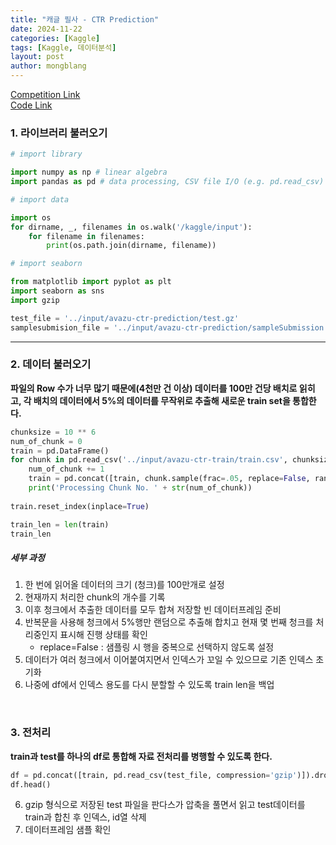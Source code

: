 ```yaml
---
title: "캐글 필사 - CTR Prediction"
date: 2024-11-22 
categories: [Kaggle]
tags: [Kaggle, 데이터분석]
layout: post
author: mongblang
---
```


[Competition Link](https://www.kaggle.com/competitions/avazu-ctr-prediction/overview)  
[Code Link](https://www.kaggle.com/code/akishen74/ctr-practice)  


### 1. **라이브러리 불러오기**

```python
# import library

import numpy as np # linear algebra
import pandas as pd # data processing, CSV file I/O (e.g. pd.read_csv)

# import data

import os
for dirname, _, filenames in os.walk('/kaggle/input'):
    for filename in filenames:
        print(os.path.join(dirname, filename))

# import seaborn

from matplotlib import pyplot as plt
import seaborn as sns
import gzip

test_file = '../input/avazu-ctr-prediction/test.gz'
samplesubmision_file = '../input/avazu-ctr-prediction/sampleSubmission.gz'
```

---

### 2. **데이터 불러오기**  
**파일의 Row 수가 너무 많기 때문에(4천만 건 이상) 데이터를 100만 건당 배치로 읽히고, 각 배치의 데이터에서 5%의 데이터를 무작위로 추출해 새로운 train set을 통합한다.**  

```python  
chunksize = 10 ** 6  
num_of_chunk = 0  
train = pd.DataFrame()  
for chunk in pd.read_csv('../input/avazu-ctr-train/train.csv', chunksize=chunksize):  
    num_of_chunk += 1       
    train = pd.concat([train, chunk.sample(frac=.05, replace=False, random_state=123)], axis=0) 
    print('Processing Chunk No. ' + str(num_of_chunk)) 
    
train.reset_index(inplace=True)  

train_len = len(train) 
train_len
```  
##### 세부 과정  
1. 한 번에 읽어올 데이터의 크기 (청크)를 100만개로 설정  
2. 현재까지 처리한 chunk의 개수를 기록  
3. 이후 청크에서 추출한 데이터를 모두 합쳐 저장할 빈 데이터프레임 준비  
4. 반복문을 사용해 청크에서 5%행만 랜덤으로 추출해 합치고 현재 몇 번째 청크를 처리중인지 표시해 진행 상태를 확인   
    - replace=False : 샘플링 시 행을 중복으로 선택하지 않도록 설정   
5. 데이터가 여러 청크에서 이어붙여지면서 인덱스가 꼬일 수 있으므로 기존 인덱스 초기화 
6. 나중에 df에서 인덱스 용도를 다시 분할할 수 있도록 train len을 백업

&nbsp;  

### 3. 전처리
**train과 test를 하나의 df로 통합해 자료 전처리를 병행할 수 있도록 한다.**  
```python
df = pd.concat([train, pd.read_csv(test_file, compression='gzip')]).drop(['index', 'id'], axis=1) 
df.head()
```
6. gzip 형식으로 저장된 test 파일을 판다스가 압축을 풀면서 읽고 test데이터를 train과 합친 후 인덱스, id열 삭제
7. 데이터프레임 샘플 확인 

